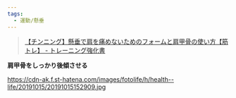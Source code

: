 ```yaml
---
tags:
  - 運動/懸垂
---
```

>[【チンニング】懸垂で肩を痛めないためのフォームと肩甲骨の使い方【筋トレ】 - トレーニング強化書](https://www.health--life.com/entry/2019/10/22/184253)

**肩甲骨をしっかり後傾させる**

https://cdn-ak.f.st-hatena.com/images/fotolife/h/health--life/20191015/20191015152909.jpg

